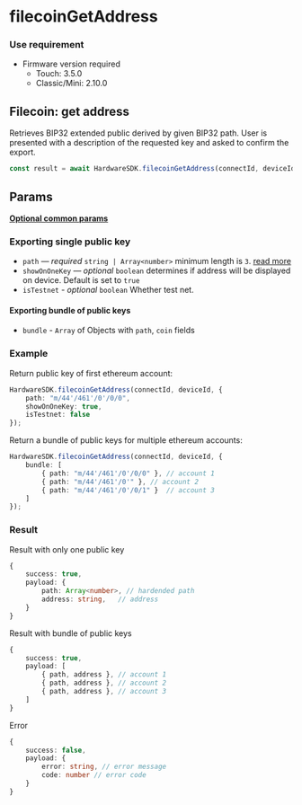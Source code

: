 # filecoinGetAddress

### Use requirement

* Firmware version required
  * Touch: 3.5.0
  * Classic/Mini: 2.10.0

## Filecoin: get address

Retrieves BIP32 extended public derived by given BIP32 path. User is presented with a description of the requested key and asked to confirm the export.

```typescript
const result = await HardwareSDK.filecoinGetAddress(connectId, deviceId, params);
```

## Params

[**Optional common params**](../../common-params.md)

### Exporting single public key

* `path` — _required_ `string | Array<number>` minimum length is `3`. [read more](../../path-params.md)
* `showOnOneKey` — _optional_ `boolean` determines if address will be displayed on device. Default is set to `true`
* `isTestnet` - _optional_ `boolean` Whether test net.



#### Exporting bundle of public keys

* `bundle` - `Array` of Objects with `path`, `coin` fields

### Example

Return public key of first ethereum account:

```typescript
HardwareSDK.filecoinGetAddress(connectId, deviceId, {
    path: "m/44'/461'/0'/0/0",
    showOnOneKey: true,
    isTestnet: false
});
```

Return a bundle of public keys for multiple ethereum accounts:

```typescript
HardwareSDK.filecoinGetAddress(connectId, deviceId, {
    bundle: [
        { path: "m/44'/461'/0'/0/0" }, // account 1
        { path: "m/44'/461'/0'" }, // account 2
        { path: "m/44'/461'/0'/0/1" }  // account 3
    ]
});
```

### Result

Result with only one public key

```typescript
{
    success: true,
    payload: {
        path: Array<number>, // hardended path
        address: string,   // address
    }
}
```

Result with bundle of public keys

```typescript
{
    success: true,
    payload: [
        { path, address }, // account 1
        { path, address }, // account 2
        { path, address }, // account 3
    ]
}
```

Error

```typescript
{
    success: false,
    payload: {
        error: string, // error message
        code: number // error code
    }
}
```
